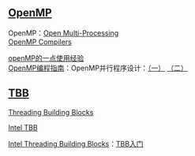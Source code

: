## [OpenMP](http://www.openmp.org/)
OpenMP：[Open Multi-Processing](https://en.wikipedia.org/wiki/OpenMP)  
[OpenMP Compilers](http://www.openmp.org/resources/openmp-compilers/)  

[openMP的一点使用经验](http://www.cnblogs.com/yangyangcv/archive/2012/03/23/2413335.html)  
[OpenMP编程指南](https://software.intel.com/zh-cn/blogs/2009/04/20/openmp-2/)：OpenMP并行程序设计：[（一）](http://blog.csdn.net/drzhouweiming/article/details/1131537)  [（二）](http://blog.csdn.net/drzhouweiming/article/details/1175848)  

## [TBB](https://www.threadingbuildingblocks.org/)
[Threading Building Blocks](https://en.wikipedia.org/wiki/Threading_Building_Blocks)

[Intel TBB](http://www.cppblog.com/lai3d/archive/2007/08/31/31312.html)

[Intel Threading Building Blocks](http://blog.csdn.net/zoufeiyy/article/details/1879171)：[TBB入门](http://blog.csdn.net/zoufeiyy/article/details/1881116)  
